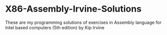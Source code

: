 # X86-Assembly-Irvine-Solutions
These are my programming solutions of exercises in Assembly language for Intel based computers (5th edition) by Kip Irvine
